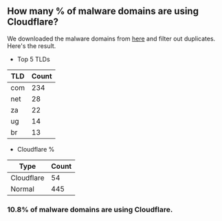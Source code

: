 ## How many % of malware domains are using Cloudflare?


We downloaded the malware domains from [here](https://urlhaus.abuse.ch) and filter out duplicates.
Here's the result.


[//]: # (start replacement)


- Top 5 TLDs

| TLD | Count |
| --- | --- |
| com | 234 |
| net | 28 |
| za | 22 |
| ug | 14 |
| br | 13 |


- Cloudflare %

| Type | Count |
| --- | --- |
| Cloudflare | 54 |
| Normal | 445 |


### 10.8% of malware domains are using Cloudflare.